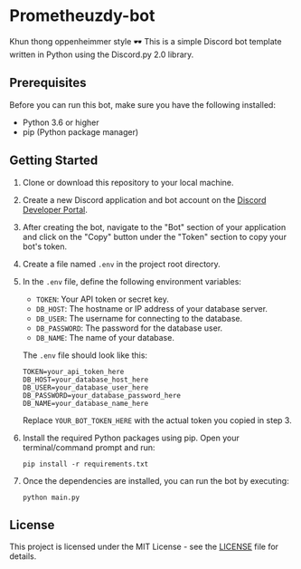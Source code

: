 # Prometheuzdy-bot
Khun thong oppenheimmer style 🕶️
This is a simple Discord bot template written in Python using the Discord.py 2.0 library. 


## Prerequisites

Before you can run this bot, make sure you have the following installed:

- Python 3.6 or higher
- pip (Python package manager)

## Getting Started

1. Clone or download this repository to your local machine.

2. Create a new Discord application and bot account on the [Discord Developer Portal](https://discord.com/developers/applications).

3. After creating the bot, navigate to the "Bot" section of your application and click on the "Copy" button under the "Token" section to copy your bot's token.

4. Create a file named `.env` in the project root directory.

5. In the `.env` file, define the following environment variables:
   - `TOKEN`: Your API token or secret key.
   - `DB_HOST`: The hostname or IP address of your database server.
   - `DB_USER`: The username for connecting to the database.
   - `DB_PASSWORD`: The password for the database user.
   - `DB_NAME`: The name of your database.

   The `.env` file should look like this:

   ```plaintext
   TOKEN=your_api_token_here
   DB_HOST=your_database_host_here
   DB_USER=your_database_user_here
   DB_PASSWORD=your_database_password_here
   DB_NAME=your_database_name_here
   ```

   Replace `YOUR_BOT_TOKEN_HERE` with the actual token you copied in step 3.

6. Install the required Python packages using pip. Open your terminal/command prompt and run:

   ```
   pip install -r requirements.txt
   ```

7. Once the dependencies are installed, you can run the bot by executing:

   ```
   python main.py
   ```


## License

This project is licensed under the MIT License - see the [LICENSE](LICENSE) file for details.


